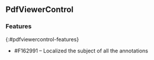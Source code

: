 ## PdfViewerControl

### Features
{:#pdfviewercontrol-features}
* \#F162991 – Localized the subject of all the annotations 
